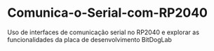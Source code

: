 # Comunica-o-Serial-com-RP2040
Uso de interfaces de comunicação serial no RP2040 e explorar as funcionalidades da placa de desenvolvimento BitDogLab
